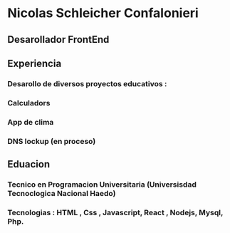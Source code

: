 # Nicolas Schleicher Confalonieri
## Desarollador FrontEnd

##

## Experiencia

   ### Desarollo de diversos proyectos educativos : 
   ### Calculadors
   ### App de clima
   ### DNS lockup (en proceso)

##

## Eduacion
   ### Tecnico en Programacion Universitaria (Universisdad Tecnoclogica Nacional Haedo)
   ### Tecnologias : HTML , Css , Javascript, React , Nodejs, Mysql, Php.
